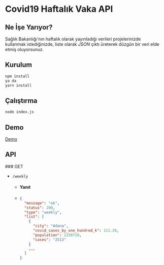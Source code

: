 # Covid19 Haftalık Vaka API

## Ne İşe Yarıyor?

Sağlık Bakanlığı'nın haftalık olarak yayınladığı verileri projelerinizde kullanmak istediğinizde, liste olarak _JSON_ çıktı üreterek düzgün bir veri elde etmiş oluyorsunuz.

## Kurulum

```bash
npm install
ya da
yarn install
```

## Çalıştırma

```bash
node index.js
```

## Demo

<a href="https://vakalar.herokuapp.com/weekly">Demo</a>

## API

### GET

- `/weekly`

  - #### Yanıt

  - ```json
    {
      "message": "ok",
      "status": 200,
      "type": "weekly",
      "list": [
        {
          "city": "Adana",
          "covid_cases_by_one_hundred_k": 111.26,
          "population": 2258718,
          "cases": "2513"
        }
        ...
      ]
    }
    ```

